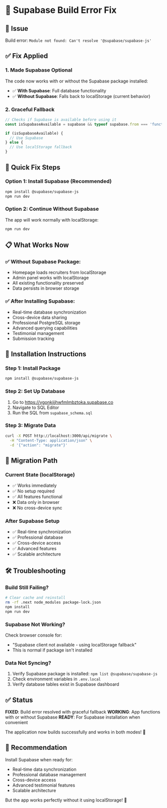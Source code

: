 # 🔧 Supabase Build Error Fix

## 🚨 Issue
Build error: `Module not found: Can't resolve '@supabase/supabase-js'`

## ✅ Fix Applied

### **1. Made Supabase Optional**
The code now works with or without the Supabase package installed:
- ✅ **With Supabase**: Full database functionality
- ✅ **Without Supabase**: Falls back to localStorage (current behavior)

### **2. Graceful Fallback**
```typescript
// Checks if Supabase is available before using it
const isSupabaseAvailable = supabase && typeof supabase.from === 'function'

if (isSupabaseAvailable) {
  // Use Supabase
} else {
  // Use localStorage fallback
}
```

## 🚀 Quick Fix Steps

### **Option 1: Install Supabase (Recommended)**
```bash
npm install @supabase/supabase-js
npm run dev
```

### **Option 2: Continue Without Supabase**
The app will work normally with localStorage:
```bash
npm run dev
```

## 📋 What Works Now

### **✅ Without Supabase Package:**
- Homepage loads recruiters from localStorage
- Admin panel works with localStorage
- All existing functionality preserved
- Data persists in browser storage

### **✅ After Installing Supabase:**
- Real-time database synchronization
- Cross-device data sharing
- Professional PostgreSQL storage
- Advanced querying capabilities
- Testimonial management
- Submission tracking

## 🎯 Installation Instructions

### **Step 1: Install Package**
```bash
npm install @supabase/supabase-js
```

### **Step 2: Set Up Database**
1. Go to https://vgonkiijhwfmlmbztoka.supabase.co
2. Navigate to SQL Editor
3. Run the SQL from `supabase_schema.sql`

### **Step 3: Migrate Data**
```bash
curl -X POST http://localhost:3000/api/migrate \
  -H "Content-Type: application/json" \
  -d '{"action": "migrate"}'
```

## 🔄 Migration Path

### **Current State (localStorage)**
- ✅ Works immediately
- ✅ No setup required
- ✅ All features functional
- ❌ Data only in browser
- ❌ No cross-device sync

### **After Supabase Setup**
- ✅ Real-time synchronization
- ✅ Professional database
- ✅ Cross-device access
- ✅ Advanced features
- ✅ Scalable architecture

## 🛠 Troubleshooting

### **Build Still Failing?**
```bash
# Clear cache and reinstall
rm -rf .next node_modules package-lock.json
npm install
npm run dev
```

### **Supabase Not Working?**
Check browser console for:
- "Supabase client not available - using localStorage fallback"
- This is normal if package isn't installed

### **Data Not Syncing?**
1. Verify Supabase package is installed: `npm list @supabase/supabase-js`
2. Check environment variables in `.env.local`
3. Verify database tables exist in Supabase dashboard

## ✅ Status

**FIXED**: Build error resolved with graceful fallback
**WORKING**: App functions with or without Supabase
**READY**: For Supabase installation when convenient

The application now builds successfully and works in both modes! 🎉

## 🎯 Recommendation

Install Supabase when ready for:
- Real-time data synchronization
- Professional database management
- Cross-device access
- Advanced testimonial features
- Scalable architecture

But the app works perfectly without it using localStorage! 🚀